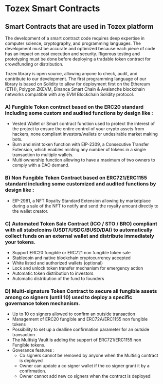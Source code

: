 # Tozex Smart Contracts

## Smart Contracts that are used in Tozex platform

The development of a smart contract code requires deep expertise in computer science, cryptography, and programming languages. The development must be accurate and optimized because each piece of code has an impact on cost execution and security. Rigorous testing and prototyping must be done before deploying a tradable token contract for crowdfunding or distribution.

Tozex library is open source, allowing anyone to check, audit, and contribute to our development. The first programming language of our library is based on Solidity to allow for deployment first on the Ethereum (ETH), Polygon ZKEVM,  Binance Smart Chain & Avalanche blockchain networks compatible with any EVM Blockchain Solidity protocol. 

### A) Fungible Token contract based on the ERC20 standard including some custom and audited functions by design like : 
- Vested Wallet or Smart contract function used to protect the interest of the project to ensure the entire control of your crypto assets from hackers, none compliant investors/wallets or undesirable market making bots.
- Burn and mint token function with EIP-2309, a Consecutive Transfer Extension, which enables minting any number of tokens in a single transaction to multiple wallets.
- Multi ownership function allowing to have a maximum of two owners to comply with a DAO demand.

### B) Non Fungible Token Contract based on ERC721/ERC1155 standard including some customized and audited functions by design like : 
- EIP-2981, a NFT Royalty Standard Extension allowing by marketplace during a sale of the NFT to notify and send the royalty amount directly to the wallet creator.

### C) Automated Token Sale Contract (ICO / STO / BRO) compliant with all stabelcoins (USDT/USDC/BUSD/DAI) to automatically collect funds on an external wallet and distribute immediately your tokens. 

- Support ERC20 fungible or ERC721 non fungible token sale
- Stablecoin and native blockchain cryptocurrency accepted
- White listed and authorized wallets (optional)
- Lock and unlock token transfer mechanism for emergency action
- Automatic token distribution to investors 
- Automatic distribution of the fund to founders 

### D) Multi-signature Token Contract to secure all fungible assets among co signers (until 10) used to deploy a specific governance token mechanism.

- Up to 10 co signers allowed to confirm an outside transaction
- Management of ERC20 fungible and ERC72A/ERC1155 non fungible tokens
- Possibility to set up a dealline confirmation parameter for an outside transaction
- The Multisig Vault is adding the support of ERC721/ERC1155 non Fungible tokens.
- Goverance features :
    - Co signers cannot be removed by anyone when the Multisig contract is deployed
    - Owner can update a co signer wallet if the co signer grant it by a confirmation.
    - Owner cannot add new co signers when the contract is deployed





